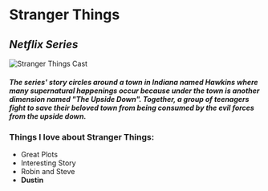# **Stranger Things**
## *Netflix Series*

![Stranger Things Cast](\Users\jacob\Desktop\DYN\strangertingz.jpeg)

##### The series' story circles around a town in Indiana named Hawkins where many supernatural happenings occur because under the town is another dimension named "The Upside Down". Together, a group of teenagers fight to save their beloved town from being consumed by the evil forces from the upside down.

### Things I love about **Stranger Things**:

- Great Plots
- Interesting Story
- Robin and Steve
- **Dustin**
